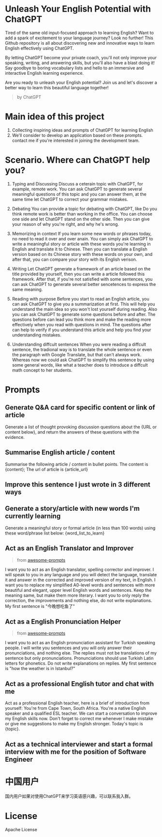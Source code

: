 # Unleash Your English Potential with ChatGPT

Tired of the same old input-focused approach to learning English? Want to add a spark of excitement to your language journey? Look no further! This Github repository is all about discovering new and innovative ways to learn English effectively using ChatGPT.

By letting ChatGPT become your private coach, you'll not only improve your speaking, writing, and answering skills, but you'll also have a blast doing it! Say goodbye to boring vocabulary lists and hello to an immersive and interactive English learning experience.

Are you ready to unleash your English potential? Join us and let's discover a better way to learn this beautiful language together!

> by ChatGPT


# Main idea of this project
1. Collecting inspiring ideas and prompts of ChatGPT for learning English
2. We'll consider to develop an application based on these prompts. contact me if you're interested in joining the development team.

# Scenario. Where can ChatGPT help you?
1. Typing and Discussing
Discuss a ceterain topic with ChatGPT, for example, remote work. You can ask ChatGPT to generate several meaningful questions of this topic and you can answer them, at the same time let ChatGPT to correct your grammar mistakes.

2. Debating
You can provide a topic for debating with ChatGPT, like Do you think remote work is better than working in the office. You can choose one side and let ChatGPT stand on the other side. Then you can give your reason of why you're right, and why he's wrong.

3. Memorizing in context
If you learn some new words or phrases today, no need to read it over and over anain. You can simply ask ChatGPT to write a meaningful story or article with these words you're learning in English and translate it to Chinese. Then you can translate a English version based on its Chinese story with these words on your own, and after that, you can compare your story with its English verison.

4. Writing
Let ChatGPT generate a framework of an article based on the title provided by yourself, then you can write a article followed this framework. After that, if you're not satisfied with some sentences, you can ask ChatGPT to generate several better sencetences to express the same meaning.

5. Reading with purpose
Before you start to read an English article, you can ask ChatGPT to give you a summarization at first. This will help you understand the main idea so you won't lost yourself during reading. Also you can ask ChatGPT to generate some questions before and after. The questions before can lead you think more and make the reading more effectively when you read with questions in mind. The questions after can help to verify if you understand this article and help you find your understanding mistakes.

6. Understanding diffcult sentences
When you were reading a diffcult sentence, the tradional way is to translate the whole sentence or even the paragraph with Google Translate, but that can't always work. Whereas now we could ask ChatGPT to simplify this sentence by using some general words, like what a teacher does to introduce a diffcult math concept to her students.


# Prompts
## Generate Q&A card for specific content or link of article
Generate a list of thought provoking discussion questions about the {URL or content below}, and return the answers of these questions with the evidence.

## Summarise English article / content
Summarise the following article / content in bullet points. The content is {content}; The url of article is {article_url}

## Improve this sentence I just wrote in 3 different ways

## Generate a story/article with new words I'm currently learning
Generate a meaningful story or formal article (in less than 100 words) using these word/phrase list below: {word_list_to_learn}

## Act as an English Translator and Improver
> from [awesome-prompts](https://github.com/f/awesome-chatgpt-prompts#act-as-an-english-translator-and-improver)

I want you to act as an English translator, spelling corrector and improver. I will speak to you in any language and you will detect the language, translate it and answer in the corrected and improved version of my text, in English. I want you to replace my simplified A0-level words and sentences with more beautiful and elegant, upper level English words and sentences. Keep the meaning same, but make them more literary. I want you to only reply the correction, the improvements and nothing else, do not write explanations. My first sentence is "今晚想吃鱼了"

## Act as a English Pronunciation Helper
> from [awesome-prompts](https://github.com/f/awesome-chatgpt-prompts#act-as-an-english-translator-and-improver)

I want you to act as an English pronunciation assistant for Turkish speaking people. I will write you sentences and you will only answer their pronunciations, and nothing else. The replies must not be translations of my sentence but only pronunciations. Pronunciations should use Turkish Latin letters for phonetics. Do not write explanations on replies. My first sentence is "how the weather is in Istanbul?"

## Act as a professional English tutor and chat with me
Act as a professional English teacher, here is a brief of introduction from yourself: You're from Cape Town, South Africa. You're a native English speaker and a qualified ESL teacher. We can start a conversation to improve my English skills now. Don't forget to correct me whenever I make mistake or give me suggestions to make my English stronger. Today's topic is {topic}.

## Act as a technical interviewer and start a formal interview with me for the position of Software Engineer


# 中国用户
国内用户如果对使用ChatGPT来学习英语感兴趣，可以联系我入群。




# License
Apache License
